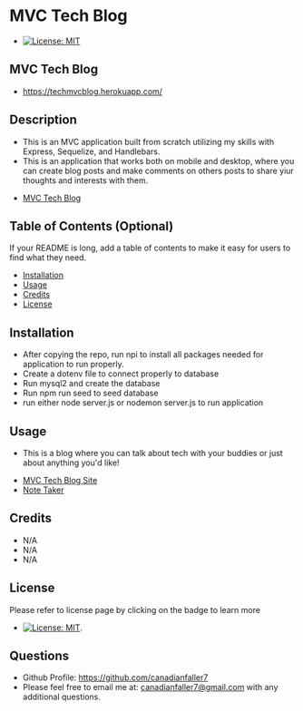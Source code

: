 # MVC Tech Blog
- [![License: MIT](https://img.shields.io/badge/License-MIT-yellow.svg)](https://opensource.org/licenses/MIT)

## MVC Tech Blog
* https://techmvcblog.herokuapp.com/

## Description
- This is an MVC application built from scratch utilizing my skills with Express, Sequelize, and Handlebars.
- This is an application that works both on mobile and desktop, where you can create blog posts and make comments on others posts to share yiur thoughts and interests with them.

* [MVC Tech Blog](https://github.com/canadianfaller7/mvc-tech-blog/ "Named link title")

## Table of Contents (Optional)

If your README is long, add a table of contents to make it easy for users to find what they need.

- [Installation](#installation)
- [Usage](#usage)
- [Credits](#credits)
- [License](#license)

## Installation
- After copying the repo, run npi to install all packages needed for application to run properly.
- Create a dotenv file to connect properly to database
- Run mysql2 and create the database
- Run npm run seed to seed database
- run either node server.js or nodemon server.js to run application 

## Usage
- This is a blog where you can talk about tech with your buddies or just about anything you'd like!
* [MVC Tech Blog Site](https://techmvcblog.herokuapp.com/ "Named link title")
* [Note Taker](https://github.com/canadianfaller7/mvc-tech-blog/ "Named link title")


## Credits
- N/A
- N/A
- N/A

## License 
Please refer to license page by clicking on the badge to learn more
- [![License: MIT](https://img.shields.io/badge/License-MIT-yellow.svg)](https://opensource.org/licenses/MIT).

## Questions

- Github Profile: https://github.com/canadianfaller7
- Please feel free to email me at: canadianfaller7@gmail.com with any additional questions. 
